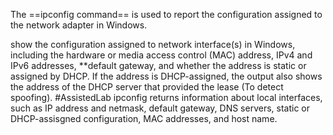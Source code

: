 The ==ipconfig command== is used to report the configuration assigned to the network adapter in Windows.

show the configuration assigned to network interface(s) in Windows, including the hardware or media access control (MAC) address, IPv4 and IPv6 addresses, **default gateway, and whether the address is static or assigned by DHCP. If the address is DHCP-assigned, the output also shows the address of the DHCP server that provided the lease (To detect spoofing). 
#AssistedLab
ipconfig returns information about local interfaces, such as IP address and netmask, default gateway, DNS servers, static or DHCP-assisgned configuration, MAC addresses, and host name.
